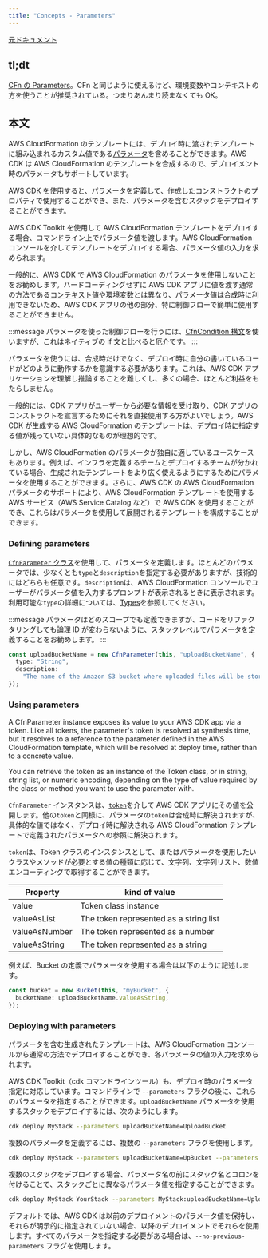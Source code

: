 ```yaml
---
title: "Concepts - Parameters"
---
```


[元ドキュメント](https://docs.aws.amazon.com/cdk/v2/guide/parameters.html)

## tl;dt

[CFn の Parameters](https://docs.aws.amazon.com/AWSCloudFormation/latest/UserGuide/parameters-section-structure.html)。CFn と同じように使えるけど、環境変数やコンテキストの方を使うことが推奨されている。つまりあんまり読まなくても OK。

## 本文

AWS CloudFormation のテンプレートには、デプロイ時に渡されテンプレートに組み込まれるカスタム値である[パラメータ](https://docs.aws.amazon.com/AWSCloudFormation/latest/UserGuide/parameters-section-structure.html)を含めることができます。AWS CDK は AWS CloudFormation のテンプレートを合成するので、デプロイメント時のパラメータもサポートしています。

AWS CDK を使用すると、パラメータを定義して、作成したコンストラクトのプロパティで使用することができ、また、パラメータを含むスタックをデプロイすることができます。

AWS CDK Toolkit を使用して AWS CloudFormation テンプレートをデプロイする場合、コマンドライン上でパラメータ値を渡します。AWS CloudFormation コンソールを介してテンプレートをデプロイする場合、パラメータ値の入力を求められます。

一般的に、AWS CDK で AWS CloudFormation のパラメータを使用しないことをお勧めします。ハードコーディングせずに AWS CDK アプリに値を渡す通常の方法である[コンテキスト値](./13-concepts-context)や環境変数とは異なり、パラメータ値は合成時に利用できないため、AWS CDK アプリの他の部分、特に制御フローで簡単に使用することができません。

:::message
パラメータを使った制御フローを行うには、[CfnCondition 構文](https://docs.aws.amazon.com/cdk/api/v2/docs/aws-cdk-lib.CfnCondition.html)を使いますが、これはネイティブの if 文と比べると厄介です。
:::

パラメータを使うには、合成時だけでなく、デプロイ時に自分の書いているコードがどのように動作するかを意識する必要があります。これは、AWS CDK アプリケーションを理解し推論することを難しくし、多くの場合、ほとんど利益をもたらしません。

一般的には、CDK アプリがユーザーから必要な情報を受け取り、CDK アプリのコンストラクトを宣言するためにそれを直接使用する方がよいでしょう。AWS CDK が生成する AWS CloudFormation のテンプレートは、デプロイ時に指定する値が残っていない具体的なものが理想的です。

しかし、AWS CloudFormation のパラメータが独自に適しているユースケースもあります。例えば、インフラを定義するチームとデプロイするチームが分かれている場合、生成されたテンプレートをより広く使えるようにするためにパラメータを使用することができます。さらに、AWS CDK の AWS CloudFormation パラメータのサポートにより、AWS CloudFormation テンプレートを使用する AWS サービス（AWS Service Catalog など）で AWS CDK を使用することができ、これらはパラメータを使用して展開されるテンプレートを構成することができます。

### Defining parameters

[`CfnParameter` クラス](https://docs.aws.amazon.com/cdk/api/v2/docs/aws-cdk-lib.CfnParameter.html)を使用して、パラメータを定義します。ほとんどのパラメータでは、少なくとも`type`と`description`を指定する必要がありますが、技術的にはどちらも任意です。`description`は、AWS CloudFormation コンソールでユーザーがパラメータ値を入力するプロンプトが表示されるときに表示されます。利用可能な`type`の詳細については、[Types](https://docs.aws.amazon.com/AWSCloudFormation/latest/UserGuide/parameters-section-structure.html#parameters-section-structure-properties-type)を参照してください。

:::message
パラメータはどのスコープでも定義できますが、コードをリファクタリングしても論理 ID が変わらないように、スタックレベルでパラメータを定義することをお勧めします。
:::

```ts
const uploadBucketName = new CfnParameter(this, "uploadBucketName", {
  type: "String",
  description:
    "The name of the Amazon S3 bucket where uploaded files will be stored.",
});
```

### Using parameters

A CfnParameter instance exposes its value to your AWS CDK app via a token. Like all tokens, the parameter's token is resolved at synthesis time, but it resolves to a reference to the parameter defined in the AWS CloudFormation template, which will be resolved at deploy time, rather than to a concrete value.

You can retrieve the token as an instance of the Token class, or in string, string list, or numeric encoding, depending on the type of value required by the class or method you want to use the parameter with.

`CfnParameter` インスタンスは、[`token`](./08-concepts-tokens)を介して AWS CDK アプリにその値を公開します。他の`token`と同様に、パラメータの`token`は合成時に解決されますが、具体的な値ではなく、デプロイ時に解決される AWS CloudFormation テンプレートで定義されたパラメータへの参照に解決されます。

`token`は、Token クラスのインスタンスとして、またはパラメータを使用したいクラスやメソッドが必要とする値の種類に応じて、文字列、文字列リスト、数値エンコーディングで取得することができます。

| Property      | kind of value                          |
| ------------- | -------------------------------------- |
| value         | Token class instance                   |
| valueAsList   | The token represented as a string list |
| valueAsNumber | The token represented as a number      |
| valueAsString | The token represented as a string      |

例えば、Bucket の定義でパラメータを使用する場合は以下のように記述します。

```ts
const bucket = new Bucket(this, "myBucket", {
  bucketName: uploadBucketName.valueAsString,
});
```

### Deploying with parameters

パラメータを含む生成されたテンプレートは、AWS CloudFormation コンソールから通常の方法でデプロイすることができ、各パラメータの値の入力を求められます。

AWS CDK Toolkit（cdk コマンドラインツール）も、デプロイ時のパラメータ指定に対応しています。コマンドラインで `--parameters` フラグの後に、これらのパラメータを指定することができます。`uploadBucketName` パラメータを使用するスタックをデプロイするには、次のようにします。

```sh
cdk deploy MyStack --parameters uploadBucketName=UploadBucket
```

複数のパラメータを定義するには、複数の `--parameters` フラグを使用します。

```sh
cdk deploy MyStack --parameters uploadBucketName=UpBucket --parameters downloadBucketName=DownBucket
```

複数のスタックをデプロイする場合、パラメータ名の前にスタック名とコロンを付けることで、スタックごとに異なるパラメータ値を指定することができます。

```sh
cdk deploy MyStack YourStack --parameters MyStack:uploadBucketName=UploadBucket --parameters YourStack:uploadBucketName=UpBucket
```

デフォルトでは、AWS CDK は以前のデプロイメントのパラメータ値を保持し、それらが明示的に指定されていない場合、以降のデプロイメントでそれらを使用します。すべてのパラメータを指定する必要がある場合は、`--no-previous-parameters` フラグを使用します。
